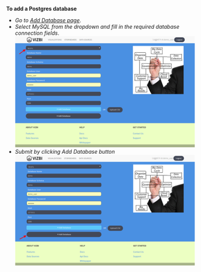 **To add a Postgres database**

- *Go to [Add Database page](http://app.vizbi.com/#!/add-database)*.
- *Select MySQL from the dropdown and fill in the required database connection fields*.
![Screen1](/database/screen-3.png)
- *Submit by clicking Add Database button*
![Screen2](/database/screen4.png)

